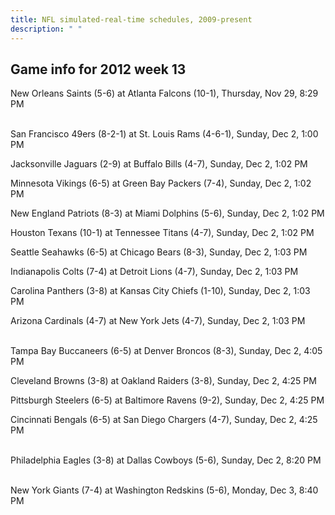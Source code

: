 ```yaml
---
title: NFL simulated-real-time schedules, 2009-present
description: " "
---
```


## Game info for 2012 week 13
New Orleans Saints (5-6) at Atlanta Falcons (10-1), Thursday, Nov 29, 8:29 PM

<br/>San Francisco 49ers (8-2-1) at St. Louis Rams (4-6-1), Sunday, Dec 2, 1:00 PM

Jacksonville Jaguars (2-9) at Buffalo Bills (4-7), Sunday, Dec 2, 1:02 PM

Minnesota Vikings (6-5) at Green Bay Packers (7-4), Sunday, Dec 2, 1:02 PM

New England Patriots (8-3) at Miami Dolphins (5-6), Sunday, Dec 2, 1:02 PM

Houston Texans (10-1) at Tennessee Titans (4-7), Sunday, Dec 2, 1:02 PM

Seattle Seahawks (6-5) at Chicago Bears (8-3), Sunday, Dec 2, 1:03 PM

Indianapolis Colts (7-4) at Detroit Lions (4-7), Sunday, Dec 2, 1:03 PM

Carolina Panthers (3-8) at Kansas City Chiefs (1-10), Sunday, Dec 2, 1:03 PM

Arizona Cardinals (4-7) at New York Jets (4-7), Sunday, Dec 2, 1:03 PM

<br/>Tampa Bay Buccaneers (6-5) at Denver Broncos (8-3), Sunday, Dec 2, 4:05 PM

Cleveland Browns (3-8) at Oakland Raiders (3-8), Sunday, Dec 2, 4:25 PM

Pittsburgh Steelers (6-5) at Baltimore Ravens (9-2), Sunday, Dec 2, 4:25 PM

Cincinnati Bengals (6-5) at San Diego Chargers (4-7), Sunday, Dec 2, 4:25 PM

<br/>Philadelphia Eagles (3-8) at Dallas Cowboys (5-6), Sunday, Dec 2, 8:20 PM

<br/>New York Giants (7-4) at Washington Redskins (5-6), Monday, Dec 3, 8:40 PM

